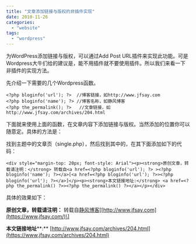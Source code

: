 ```yaml
---
title: "文章添加链接与版权的非插件实现"
date: 2010-11-26
categories: 
  - "website"
tags: 
  - "wordpress"
---
```


为WordPress添加链接与版权，可以通过Add Post URL插件来实现此功能。可是Wordpress大牛们给的建议是，能不用插件就不要使用插件。所以我们来看一下非插件的实现方法。

先介绍一下需要的几个Wordpress函数。

```
<?php bloginfo('url'); ?>  //博客链接，如http://www.jfsay.com
<?php bloginfo('name'); ?> //博客名称，如静风博客
<?php the_permalink(); ?>   //文章链接，如http://www.jfsay.com/archives/204.html
```

下面就来使用上面的函数，在文章内容下添加链接与版权。当然添加的位置你可以随意定。具体的方法是：

找到主题中的文章页（single.php），然后找到其中的<?php the\_content(); ?>，在其下面添加如下的代码：

```
<div style="margin-top: 20px; font-style: Arial"><p><strong>原创文章，转载请注明：</strong> 转载自<a href=<?php bloginfo('url'); ?> ><?php bloginfo('name'); ?></a>[<a href=<?php bloginfo('url'); ?>><?php bloginfo('url'); ?></a>]</p><p><strong>本文链接地址:</strong> <a href=<?php the_permalink() ?>><?php the_permalink() ?></a></p></div>
```

具体的效果如下：

**原创文章，转载请注明：** 转载自[静风博客](https://www.jfsay.com/)\[[http://www.jfsay.com](https://www.jfsay.com/)\]

**本文链接地址****:** [http://www.jfsay.com/archives/204.html](https://www.jfsay.com/archives/204.html)
